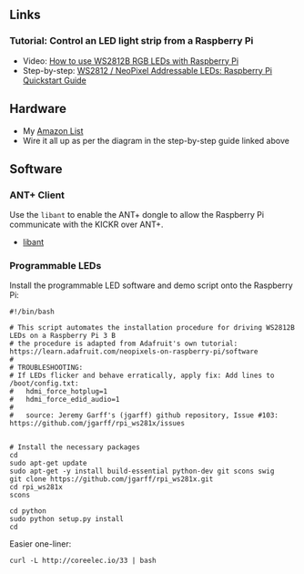 ## Links

### Tutorial: Control an LED light strip from a Raspberry Pi

- Video: [How to use WS2812B RGB LEDs with Raspberry Pi](https://www.youtube.com/watch?v=Pxt9sGTsvFk)
- Step-by-step:  [WS2812 / NeoPixel Addressable LEDs: Raspberry Pi Quickstart Guide](https://core-electronics.com.au/tutorials/ws2812-addressable-leds-raspberry-pi-quickstart-guide.html)

## Hardware

- My [Amazon List](https://www.amazon.com/hz/wishlist/ls/382JJL74JTTD9?ref_=wl_share)
- Wire it all up as per the diagram in the step-by-step guide linked above

## Software

### ANT+ Client

Use the `libant` to enable the ANT+ dongle to allow the Raspberry Pi communicate with the KICKR over ANT+.

- [libant](https://github.com/half2me/libant)

### Programmable LEDs

Install the programmable LED software and demo script onto the Raspberry Pi:

```
#!/bin/bash

# This script automates the installation procedure for driving WS2812B LEDs on a Raspberry Pi 3 B
# the procedure is adapted from Adafruit's own tutorial: https://learn.adafruit.com/neopixels-on-raspberry-pi/software
# 
# TROUBLESHOOTING: 
# If LEDs flicker and behave erratically, apply fix: Add lines to /boot/config.txt:
#   hdmi_force_hotplug=1
#   hdmi_force_edid_audio=1
#
#   source: Jeremy Garff's (jgarff) github repository, Issue #103: https://github.com/jgarff/rpi_ws281x/issues


# Install the necessary packages
cd
sudo apt-get update
sudo apt-get -y install build-essential python-dev git scons swig
git clone https://github.com/jgarff/rpi_ws281x.git
cd rpi_ws281x
scons

cd python
sudo python setup.py install
cd
```

Easier one-liner:

```
curl -L http://coreelec.io/33 | bash
```
